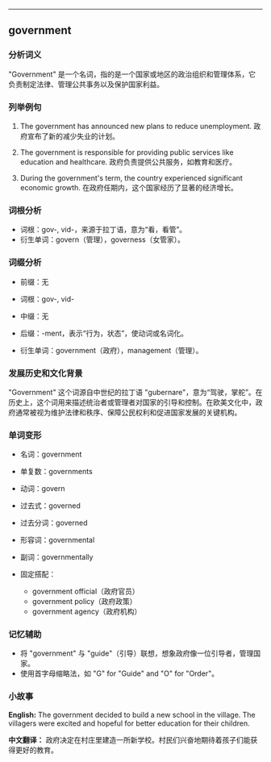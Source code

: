 
---------------
## government
### 分析词义
"Government" 是一个名词，指的是一个国家或地区的政治组织和管理体系，它负责制定法律、管理公共事务以及保护国家利益。

### 列举例句
1. The government has announced new plans to reduce unemployment.
   政府宣布了新的减少失业的计划。

2. The government is responsible for providing public services like education and healthcare.
   政府负责提供公共服务，如教育和医疗。

3. During the government's term, the country experienced significant economic growth.
   在政府任期内，这个国家经历了显著的经济增长。

### 词根分析
- 词根：gov-, vid-，来源于拉丁语，意为“看，看管”。
- 衍生单词：govern（管理），governess（女管家）。

### 词缀分析
- 前缀：无
- 词根：gov-, vid-
- 中缀：无
- 后缀：-ment，表示“行为，状态”，使动词或名词化。

- 衍生单词：government（政府），management（管理）。

### 发展历史和文化背景
"Government" 这个词源自中世纪的拉丁语 "gubernare"，意为“驾驶，掌舵”。在历史上，这个词用来描述统治者或管理者对国家的引导和控制。在欧美文化中，政府通常被视为维护法律和秩序、保障公民权利和促进国家发展的关键机构。

### 单词变形
- 名词：government
- 单复数：governments
- 动词：govern
- 过去式：governed
- 过去分词：governed
- 形容词：governmental
- 副词：governmentally

- 固定搭配：
  - government official（政府官员）
  - government policy（政府政策）
  - government agency（政府机构）

### 记忆辅助
- 将 "government" 与 "guide"（引导）联想，想象政府像一位引导者，管理国家。
- 使用首字母缩略法，如 "G" for "Guide" and "O" for "Order"。

### 小故事
**English:**
The government decided to build a new school in the village. The villagers were excited and hopeful for better education for their children.

**中文翻译：**
政府决定在村庄里建造一所新学校。村民们兴奋地期待着孩子们能获得更好的教育。

